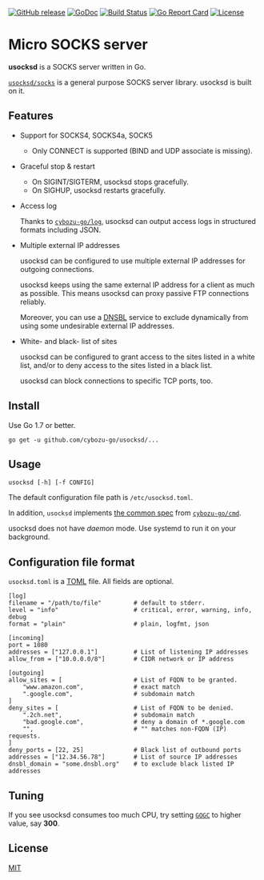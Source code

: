 [![GitHub release](https://img.shields.io/github/release/cybozu-go/usocksd.svg?maxAge=60)][releases]
[![GoDoc](https://godoc.org/github.com/cybozu-go/usocksd?status.svg)][godoc]
[![Build Status](https://travis-ci.org/cybozu-go/usocksd.svg?branch=master)](https://travis-ci.org/cybozu-go/usocksd)
[![Go Report Card](https://goreportcard.com/badge/github.com/cybozu-go/usocksd)](https://goreportcard.com/report/github.com/cybozu-go/usocksd)
[![License](https://img.shields.io/github/license/cybozu-go/usocksd.svg?maxAge=2592000)](LICENSE)

Micro SOCKS server
==================

**usocksd** is a SOCKS server written in Go.

[`usocksd/socks`](https://godoc.org/github.com/cybozu-go/usocksd/socks)
is a general purpose SOCKS server library.  usocksd is built on it.

Features
--------

* Support for SOCKS4, SOCKS4a, SOCK5

    * Only CONNECT is supported (BIND and UDP associate is missing).

* Graceful stop & restart

    * On SIGINT/SIGTERM, usocksd stops gracefully.
    * On SIGHUP, usocksd restarts gracefully.

* Access log

    Thanks to [`cybozu-go/log`](https://github.com/cybozu-go/log),
    usocksd can output access logs in structured formats including
    JSON.

* Multiple external IP addresses

    usocksd can be configured to use multiple external IP addresses
    for outgoing connections.

    usocksd keeps using the same external IP address for a client
    as much as possible.  This means usocksd can proxy passive FTP
    connections reliably.

    Moreover, you can use a [DNSBL][] service to exclude dynamically
    from using some undesirable external IP addresses.

* White- and black- list of sites

    usocksd can be configured to grant access to the sites listed
    in a white list, and/or to deny access to the sites listed in a
    black list.

    usocksd can block connections to specific TCP ports, too.

Install
-------

Use Go 1.7 or better.

```
go get -u github.com/cybozu-go/usocksd/...
```

Usage
-----

`usocksd [-h] [-f CONFIG]`

The default configuration file path is `/etc/usocksd.toml`.

In addition, `usocksd` implements [the common spec](https://github.com/cybozu-go/cmd#specifications) from [`cybozu-go/cmd`](https://github.com/cybozu-go/cmd).

usocksd does not have *daemon* mode.  Use systemd to run it on your background.

Configuration file format
-------------------------

`usocksd.toml` is a [TOML][] file.
All fields are optional.

```
[log]
filename = "/path/to/file"         # default to stderr.
level = "info"                     # critical, error, warning, info, debug
format = "plain"                   # plain, logfmt, json

[incoming]
port = 1080
addresses = ["127.0.0.1"]          # List of listening IP addresses
allow_from = ["10.0.0.0/8"]        # CIDR network or IP address

[outgoing]
allow_sites = [                    # List of FQDN to be granted.
    "www.amazon.com",              # exact match
    ".google.com",                 # subdomain match
]
deny_sites = [                     # List of FQDN to be denied.
    ".2ch.net",                    # subdomain match
    "bad.google.com",              # deny a domain of *.google.com
    "",                            # "" matches non-FQDN (IP) requests.
]
deny_ports = [22, 25]              # Black list of outbound ports
addresses = ["12.34.56.78"]        # List of source IP addresses
dnsbl_domain = "some.dnsbl.org"    # to exclude black listed IP addresses
```

Tuning
------

If you see usocksd consumes too much CPU, try setting [`GOGC`][GOGC] to higher value, say **300**.

License
-------

[MIT](https://opensource.org/licenses/MIT)

[releases]: https://github.com/cybozu-go/usocksd/releases
[DNSBL]: https://en.wikipedia.org/wiki/DNSBL
[TOML]: https://github.com/toml-lang/toml
[godoc]: https://godoc.org/github.com/cybozu-go/usocksd
[GOGC]: https://golang.org/pkg/runtime/#pkg-overview
